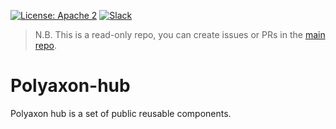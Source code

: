 [![License: Apache 2](https://img.shields.io/badge/License-apache2-green.svg)](LICENSE)
[![Slack](https://img.shields.io/badge/chat-on%20slack-aadada.svg?logo=slack&longCache=true)](https://polyaxon.com/slack/)

> N.B. This is a read-only repo, you can create issues or PRs in the [main repo](https://github.com/polyaxon/polyaxon/issues). 

# Polyaxon-hub

Polyaxon hub is a set of public reusable components.
